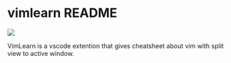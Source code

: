 # vimlearn README

<!-- vscode marketplace link -->

[![](https://img.shields.io/visual-studio-marketplace/v/lordCamalot.VimLearn)](https://marketplace.visualstudio.com/items?itemName=lordcamalot.vimlearn)

VimLearn is a vscode extention that gives cheatsheet about vim with split view to active window.
